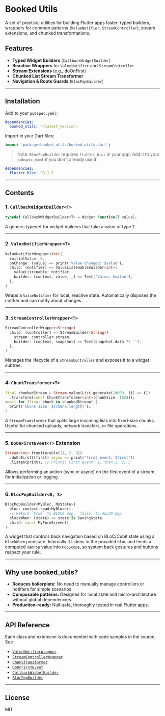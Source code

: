 # Booked Utils

A set of practical utilities for building Flutter apps faster: typed builders, wrappers for common patterns (`ValueNotifier`, `StreamController`), stream extensions, and chunked transformations.

## Features

- **Typed Widget Builders** (`CallbackWidgetBuilder`)
- **Reactive Wrappers** for `ValueNotifier` and `StreamController`
- **Stream Extensions** (e.g., doOnFirst)
- **Chunked List Stream Transformer**
- **Navigation & Route Guards** (`BlocPopBuilder`)

---

## Installation

Add to your `pubspec.yaml`:

```yaml
dependencies:
  booked_utils: ^<latest_version>
```

Import in your Dart files:

```dart
import 'package:booked_utils/booked_utils.dart';
```

> Note: `BlocPopBuilder` requires `flutter_bloc` in your app. Add it to your `pubspec.yaml` if you don't already use it.

```yaml
dependencies:
  flutter_bloc: ^8.1.5
```

---

## Contents

### 1. `CallbackWidgetBuilder<T>`

```dart
typedef CallbackWidgetBuilder<T> = Widget Function(T value);
```

A generic typedef for widget builders that take a value of type `T`.

---

### 2. `ValueNotifierWrapper<T>`

```dart
ValueNotifierWrapper<int>(
  initialValue: 0,
  onChange: (value) => print('Value changed: $value'),
  child: (notifier) => ValueListenableBuilder<int>(
    valueListenable: notifier,
    builder: (context, value, _) => Text('Value: $value'),
  ),
)
```

Wraps a `ValueNotifier` for local, reactive state. Automatically disposes the notifier and can notify about changes.

---

### 3. `StreamControllerWrapper<T>`

```dart
StreamControllerWrapper<String>(
  child: (controller) => StreamBuilder<String>(
    stream: controller.stream,
    builder: (context, snapshot) => Text(snapshot.data ?? ''),
  ),
)
```

Manages the lifecycle of a `StreamController` and exposes it to a widget subtree.

---

### 4. `ChunkTransformer<T>`

```dart
final chunkedStream = Stream.value(List.generate(10000, (i) => i))
  .transform(const ChunkTransformer<int>(chunkSize: 1024));
await for (final chunk in chunkedStream) {
  print('Chunk size: ${chunk.length}');
}
```

A `StreamTransformer` that splits large incoming lists into fixed-size chunks. Useful for chunked uploads, network transfers, or file operations.

---

### 5. `DoOnFirstEvent<T>` Extension

```dart
Stream<int>.fromIterable([1, 2, 3])
  .doOnFirst((first) async => print('First event: $first'))
  .listen(print); // Prints: First event: 1, then 1, 2, 3
```

Allows performing an action (sync or async) on the first event of a stream, for initialization or logging.

---

### 6. `BlocPopBuilder<B, S>`

```dart
BlocPopBuilder<MyBloc, MyState>(
  bloc: context.read<MyBloc>(),
  // Return `true` to BLOCK pop, `false` to ALLOW pop
  blockWhen: (state) => state is SavingState,
  child: const MyFormScreen(),
)
```

A widget that controls back navigation based on BLoC/Cubit state using a `blockWhen` predicate. Internally it listens to the provided `bloc` and feeds a computed `canPop` value into `PopScope`, so system back gestures and buttons respect your rule.

---

## Why use booked_utils?

- **Reduces boilerplate:** No need to manually manage controllers or notifiers for simple scenarios.
- **Composable patterns:** Designed for local state and micro-architecture without global dependencies.
- **Production-ready:** Null-safe, thoroughly tested in real Flutter apps.

---

## API Reference

Each class and extension is documented with code samples in the source. See  

- [`ValueNotifierWrapper`](./lib/wrappers/value_notifier_wrapper.dart)  
- [`StreamControllerWrapper`](./lib/wrappers/stream_controller_wrapper.dart)  
- [`ChunkTransformer`](./lib/transformers/chunk_transformer.dart)  
- [`DoOnFirstEvent`](./lib/extensions/do_on_first_event.dart)  
- [`CallbackWidgetBuilder`](./lib/typedefs/callback_widget_builder.dart)  
- [`BlocPopBuilder`](./lib/builders/bloc_pop_builder.dart)

---

## License

MIT
